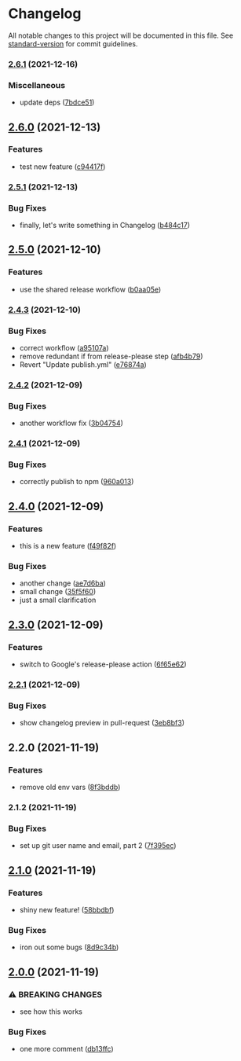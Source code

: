 # Changelog

All notable changes to this project will be documented in this file. See [standard-version](https://github.com/conventional-changelog/standard-version) for commit guidelines.

### [2.6.1](https://www.github.com/tsufiev/test-publish-action/compare/v2.6.0...v2.6.1) (2021-12-16)


### Miscellaneous

* update deps ([7bdce51](https://www.github.com/tsufiev/test-publish-action/commit/7bdce51dec0f2507385149d74d6eaaff855769c1))

## [2.6.0](https://www.github.com/tsufiev/test-publish-action/compare/v2.5.1...v2.6.0) (2021-12-13)


### Features

* test new feature ([c94417f](https://www.github.com/tsufiev/test-publish-action/commit/c94417f7be10c823b7151a40cb28e95581d1c492))

### [2.5.1](https://www.github.com/tsufiev/test-publish-action/compare/v2.5.0...v2.5.1) (2021-12-13)


### Bug Fixes

* finally, let's write something in Changelog ([b484c17](https://www.github.com/tsufiev/test-publish-action/commit/b484c1786bb9056d81dd4188dd0eeadb04b3b782))

## [2.5.0](https://www.github.com/tsufiev/test-publish-action/compare/v2.4.3...v2.5.0) (2021-12-10)


### Features

* use the shared release workflow ([b0aa05e](https://www.github.com/tsufiev/test-publish-action/commit/b0aa05e1a33795562da151d9a1240b5a8158867c))

### [2.4.3](https://www.github.com/tsufiev/test-publish-action/compare/v2.4.2...v2.4.3) (2021-12-10)


### Bug Fixes

* correct workflow ([a95107a](https://www.github.com/tsufiev/test-publish-action/commit/a95107a4df8cde8efe39c2bbadfe3edbc9117b1d))
* remove redundant if from release-please step ([afb4b79](https://www.github.com/tsufiev/test-publish-action/commit/afb4b797426a0533206b9d11e248b7c3e0e9cfb2))
* Revert "Update publish.yml" ([e76874a](https://www.github.com/tsufiev/test-publish-action/commit/e76874a788295a4910c80b2ca902a8c32c9a87a0))

### [2.4.2](https://www.github.com/tsufiev/test-publish-action/compare/v2.4.1...v2.4.2) (2021-12-09)


### Bug Fixes

* another workflow fix ([3b04754](https://www.github.com/tsufiev/test-publish-action/commit/3b047547f19bfaa651e37ccbe3f04a96d5e7809b))

### [2.4.1](https://www.github.com/tsufiev/test-publish-action/compare/v2.4.0...v2.4.1) (2021-12-09)


### Bug Fixes

* correctly publish to npm ([960a013](https://www.github.com/tsufiev/test-publish-action/commit/960a0136eef10062d3a49d81528f227c16dac42b))

## [2.4.0](https://www.github.com/tsufiev/test-publish-action/compare/v2.3.0...v2.4.0) (2021-12-09)


### Features

* this is a new feature ([f49f82f](https://www.github.com/tsufiev/test-publish-action/commit/f49f82ff6bbc54f5e413e2ecacdbe625f995fc1e))


### Bug Fixes

* another change ([ae7d6ba](https://www.github.com/tsufiev/test-publish-action/commit/ae7d6ba5b31836720feaadf82793ea24e3b9acac))
* small change ([35f5f60](https://www.github.com/tsufiev/test-publish-action/commit/35f5f60dfdb48020468cbf4a33e91bad46e66d74))
* just a small clarification

## [2.3.0](https://www.github.com/tsufiev/test-publish-action/compare/v2.2.1...v2.3.0) (2021-12-09)


### Features

* switch to Google's release-please action ([6f65e62](https://www.github.com/tsufiev/test-publish-action/commit/6f65e62d3b87b88e46fdb9d023ae8b5d6995c6df))

### [2.2.1](https://github.com/tsufiev/test-publish-action/compare/v2.2.0...v2.2.1) (2021-12-09)


### Bug Fixes

* show changelog preview in pull-request ([3eb8bf3](https://github.com/tsufiev/test-publish-action/commit/3eb8bf3fd9f7d51baf86c1bcd4130874fc5a7fc4))

## 2.2.0 (2021-11-19)


### Features

* remove old env vars ([8f3bddb](https://github.com/tsufiev/test-publish-action/commit/8f3bddb8ae67dbe3b649eae23fb09af614b8250d))

### 2.1.2 (2021-11-19)


### Bug Fixes

* set up git user name and email, part 2 ([7f395ec](https://github.com/tsufiev/test-publish-action/commit/7f395ece85076a513fcd0be43a20bbe4dfb8ff4b))

## [2.1.0](https://github.com/tsufiev/test-publish-action/compare/v2.0.0...v2.1.0) (2021-11-19)


### Features

* shiny new feature! ([58bbdbf](https://github.com/tsufiev/test-publish-action/commit/58bbdbf7026761a00b037a67da3e76dd121c9514))


### Bug Fixes

* iron out some bugs ([8d9c34b](https://github.com/tsufiev/test-publish-action/commit/8d9c34bc0f2baa5f03a4a4bac8af4fe4d9f8407f))

## [2.0.0](https://github.com/tsufiev/test-publish-action/compare/v1.0.2...v2.0.0) (2021-11-19)


### ⚠ BREAKING CHANGES

* see how this works

### Bug Fixes

* one more comment ([db13ffc](https://github.com/tsufiev/test-publish-action/commit/db13ffcd68773a9a79760dea3f3e7009688f263d))
